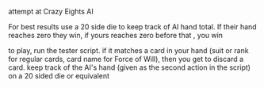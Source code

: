 attempt at Crazy Eights AI

For best results use a 20 side die to keep track of AI hand total. If their hand reaches zero they win, if yours reaches zero before that , you win

to play, run the tester script. if it matches a card in your hand (suit or rank for regular cards, card name for Force of Will), then you get to discard a card. keep track of the AI's hand (given as the second action in the script) on a 20 sided die or equivalent
